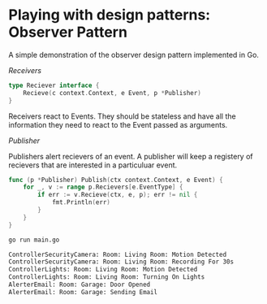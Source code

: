 # Playing with design patterns: Observer Pattern

A simple demonstration of the observer design pattern implemented in Go.

_Receivers_

```Go
type Reciever interface {
	Recieve(c context.Context, e Event, p *Publisher)
}
```

Receivers react to Events. They should be stateless and have all the information they need
to react to the Event passed as arguments.

_Publisher_

Publishers alert recievers of an event. A publisher will keep a registery of recievers
that are interested in a particuluar event.

```Go
func (p *Publisher) Publish(ctx context.Context, e Event) {
	for _, v := range p.Recievers[e.EventType] {
		if err := v.Recieve(ctx, e, p); err != nil {
			fmt.Println(err)
		}
	}
}
```

```Bash
go run main.go

ControllerSecurityCamera: Room: Living Room: Motion Detected
ControllerSecurityCamera: Room: Living Room: Recording For 30s
ControllerLights: Room: Living Room: Motion Detected
ControllerLights: Room: Living Room: Turning On Lights
AlerterEmail: Room: Garage: Door Opened
AlerterEmail: Room: Garage: Sending Email
```
